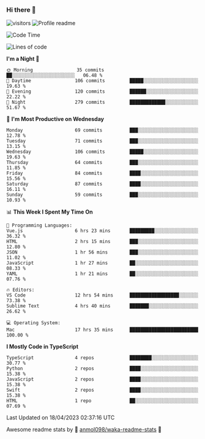 ### Hi there 👋  
![visitors](https://visitor-badge.laobi.icu/badge?page_id=leverglowh) ![Profile readme](https://github.com/leverglowh/leverglowh/workflows/Profile%20readme/badge.svg?branch=master)

<!--START_SECTION:waka-->
![Code Time](http://img.shields.io/badge/Code%20Time-2%2C048%20hrs%2010%20mins-blue)

![Lines of code](https://img.shields.io/badge/From%20Hello%20World%20I%27ve%20Written-197.2%20thousand%20lines%20of%20code-blue)

**I'm a Night 🦉** 

```text
🌞 Morning                35 commits          ██░░░░░░░░░░░░░░░░░░░░░░░   06.48 % 
🌆 Daytime                106 commits         █████░░░░░░░░░░░░░░░░░░░░   19.63 % 
🌃 Evening                120 commits         ██████░░░░░░░░░░░░░░░░░░░   22.22 % 
🌙 Night                  279 commits         █████████████░░░░░░░░░░░░   51.67 % 
```
📅 **I'm Most Productive on Wednesday** 

```text
Monday                   69 commits          ███░░░░░░░░░░░░░░░░░░░░░░   12.78 % 
Tuesday                  71 commits          ███░░░░░░░░░░░░░░░░░░░░░░   13.15 % 
Wednesday                106 commits         █████░░░░░░░░░░░░░░░░░░░░   19.63 % 
Thursday                 64 commits          ███░░░░░░░░░░░░░░░░░░░░░░   11.85 % 
Friday                   84 commits          ████░░░░░░░░░░░░░░░░░░░░░   15.56 % 
Saturday                 87 commits          ████░░░░░░░░░░░░░░░░░░░░░   16.11 % 
Sunday                   59 commits          ███░░░░░░░░░░░░░░░░░░░░░░   10.93 % 
```


📊 **This Week I Spent My Time On** 

```text
💬 Programming Languages: 
Vue.js                   6 hrs 23 mins       █████████░░░░░░░░░░░░░░░░   36.32 % 
HTML                     2 hrs 15 mins       ███░░░░░░░░░░░░░░░░░░░░░░   12.80 % 
JSON                     1 hr 56 mins        ███░░░░░░░░░░░░░░░░░░░░░░   11.02 % 
JavaScript               1 hr 27 mins        ██░░░░░░░░░░░░░░░░░░░░░░░   08.33 % 
YAML                     1 hr 21 mins        ██░░░░░░░░░░░░░░░░░░░░░░░   07.76 % 

🔥 Editors: 
VS Code                  12 hrs 54 mins      ██████████████████░░░░░░░   73.38 % 
Sublime Text             4 hrs 40 mins       ███████░░░░░░░░░░░░░░░░░░   26.62 % 

💻 Operating System: 
Mac                      17 hrs 35 mins      █████████████████████████   100.00 % 
```

**I Mostly Code in TypeScript** 

```text
TypeScript               4 repos             ████████░░░░░░░░░░░░░░░░░   30.77 % 
Python                   2 repos             ████░░░░░░░░░░░░░░░░░░░░░   15.38 % 
JavaScript               2 repos             ████░░░░░░░░░░░░░░░░░░░░░   15.38 % 
Swift                    2 repos             ████░░░░░░░░░░░░░░░░░░░░░   15.38 % 
HTML                     1 repo              ██░░░░░░░░░░░░░░░░░░░░░░░   07.69 % 
```




 Last Updated on 18/04/2023 02:37:16 UTC
<!--END_SECTION:waka-->


Awesome readme stats by :star2: [anmol098/waka-readme-stats](https://github.com/anmol098/waka-readme-stats) :star2:
